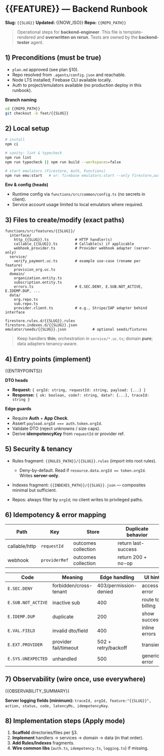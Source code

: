 # {{FEATURE}} — Backend Runbook

**Slug:** `{{SLUG}}`
**Updated:** {{NOW_ISO}}
**Repo:** `{{REPO_PATH}}`

> Operational steps for **backend-engineer**. This file is template-rendered and **overwritten on rerun**. Tests are owned by the **backend-tester** agent.

## 1) Preconditions (must be true)
- `plan.md` approved (see plan §10).
- Repo resolved from `.agents/config.json` and reachable.
- Node LTS installed; Firebase CLI available locally.
- Auth to project/emulators available (no production deploy in this runbook).

**Branch naming**
```bash
cd {{REPO_PATH}}
git checkout -b feat/{{SLUG}}
````

## 2) Local setup

```bash
# install
npm ci

# sanity: lint & typecheck
npm run lint
npm run typecheck || npm run build --workspaces=false

# start emulators (Firestore, Auth, Functions)
npm run emu:start   # or: firebase emulators:start --only firestore,auth,functions
```

**Env & config (heads)**

* Runtime config via `functions/src/common/config.ts` (no secrets in client).
* Service account usage limited to local emulators where required.

## 3) Files to create/modify (exact paths)

```text
functions/src/features/{{SLUG}}/
  interface/
    http_{{SLUG}}.ts            # HTTP handler(s)
    callable_{{SLUG}}.ts        # Callable(s) if applicable
    webhook_provider.ts         # Provider webhook adapter (server-only)
  service/
    verify_payment.uc.ts        # example use-case (rename per feature)
    provision_org.uc.ts
  domain/
    organization.entity.ts
    subscription.entity.ts
    errors.ts                   # E.SEC.DENY, E.SUB.NOT_ACTIVE, E.IDEMP.DUP, ...
  data/
    org.repo.ts
    sub.repo.ts
    provider.client.ts          # e.g., Stripe/IAP adapter behind interface

firestore.rules.d/{{SLUG}}.rules
firestore.indexes.d/{{SLUG}}.json
emulator/seeds/{{SLUG}}.json            # optional seeds/fixtures
```

> Keep handlers **thin**; orchestration in `service/*.uc.ts`; domain **pure**; data adapters tenancy-aware.

## 4) Entry points (implement)

{{ENTRYPOINTS}}

**DTO heads**

* **Request:** `{ orgId: string, requestId: string, payload: {...} }`
* **Response:** `{ ok: boolean, code?: string, data?: {...}, traceId: string }`

**Edge guards**

* Require **Auth** + **App Check**.
* Assert `payload.orgId === auth.token.orgId`.
* Validate DTO (reject unknowns / size caps).
* Derive **idempotencyKey** from `requestId` or provider ref.

## 5) Security & tenancy

* Rules fragment: `{{RULES_PATH}}/{{SLUG}}.rules` (import into root rules).

  * Deny-by-default. Read if `resource.data.orgId == token.orgId`. Writes **server-only**.
* Indexes fragment: `{{INDEXES_PATH}}/{{SLUG}}.json` — composites minimal but sufficient.
* Repos: always filter by `orgId`; no client writes to privileged paths.

## 6) Idempotency & error mapping

| Path          | Key           | Store               | Duplicate behavior  |
| ------------- | ------------- | ------------------- | ------------------- |
| callable/http | `requestId`   | outcomes collection | return last-success |
| webhook       | `providerRef` | outcomes collection | return 200 + no-op  |

| Code               | Meaning                | Edge handling         | UI hint          |
| ------------------ | ---------------------- | --------------------- | ---------------- |
| `E.SEC.DENY`       | forbidden/cross-tenant | 403/permission-denied | access error     |
| `E.SUB.NOT_ACTIVE` | inactive sub           | 400                   | route to billing |
| `E.IDEMP.DUP`      | duplicate              | 200                   | show success     |
| `E.VAL.FIELD`      | invalid dto/field      | 400                   | inline errors    |
| `E.EXT.PROVIDER`   | provider fail/timeout  | 502 + retry/backoff   | transient        |
| `E.SYS.UNEXPECTED` | unhandled              | 500                   | generic error    |

## 7) Observability (wire once, use everywhere)

{{OBSERVABILITY_SUMMARY}}

**Server logging fields (minimum):** `traceId, orgId, feature:"{{SLUG}}", action, status, code, latencyMs, idempotencyKey`.

## 8) Implementation steps (Apply mode)

1. **Scaffold** directories/files per §3.
2. **Implement** handlers → services → domain → data (in that order).
3. **Add Rules/Indexes** fragments.
4. **Wire common libs** (`auth.ts`, `idempotency.ts`, `logging.ts`) if missing.
